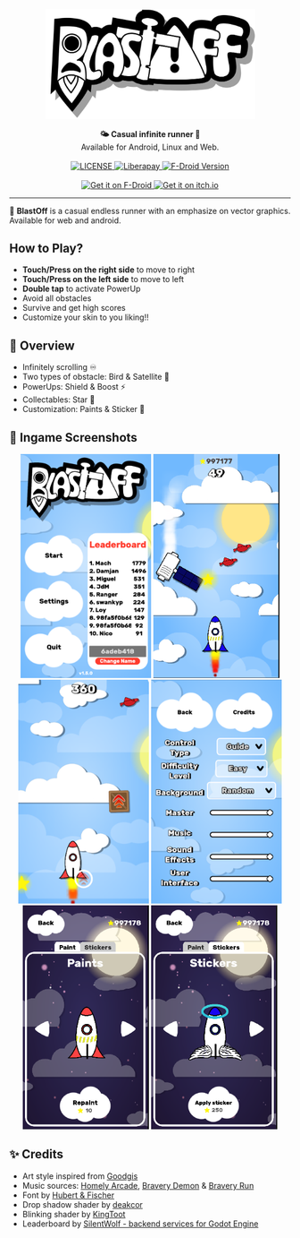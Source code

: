 <p align="center">
    <img src="https://raw.githubusercontent.com/Ranger-NF/BlastOff/main/UI/title.svg" width="375" title="BlastOff Logo" />
</p>

<div align="center">
    <strong>🌤 Casual infinite runner 🌃</strong></br>
    <syb>Available for Android, Linux and Web.</sub>
</div>
<br>

<div align="center">
  <a href="LICENSE">
    <img src="https://img.shields.io/github/license/Ranger-NF/BlastOff.svg" alt="LICENSE">
  </a>
  <a href="https://liberapay.com/markusfisch/">
    <img src="https://liberapay.com/assets/widgets/donate.svg" height="22" alt="Liberapay">
  </a>
  <a href="https://f-droid.org/en/packages/com.ranger.blastoff/">
    <img src="https://img.shields.io/f-droid/v/com.ranger.blastoff" alt="F-Droid Version">
  </a>
</div>
<br>

<div align="center">
  <a href="https://f-droid.org/en/packages/com.ranger.blastoff/">
    <img src="https://upload.wikimedia.org/wikipedia/commons/a/a3/Get_it_on_F-Droid_%28material_design%29.svg" alt="Get it on F-Droid" height="60">
  </a>
  <a href="https://ranger-nf.itch.io/blastoff">
    <img src="https://static.itch.io/images/badge-color.svg" alt="Get it on itch.io" height="60">
  </a>
</div>

---

🚀 **BlastOff** is a casual endless runner with an emphasize on vector graphics. Available for web and android.

## How to Play?

- **Touch/Press on the right side** to move to right
- **Touch/Press on the left side** to move to left
- **Double tap** to activate PowerUp
- Avoid all obstacles
- Survive and get high scores
- Customize your skin to you liking!!

## 🔎 Overview

- Infinitely scrolling ♾
- Two types of obstacle: Bird & Satellite 🚏
- PowerUps: Shield & Boost ⚡
- Collectables: Star 🌟
- Customization: Paints & Sticker 🎨

## 📸 Ingame Screenshots

<p align="center">
    <img src="https://raw.githubusercontent.com/Ranger-NF/BlastOff/main/Docs/Screenshots/v1.5.0/main-menu.png" width="auto" height="400">
    <img src="https://raw.githubusercontent.com/Ranger-NF/BlastOff/main/Docs/Screenshots/v1.5.0/ingame-1.png" width="auto" height="400">
    <img src="https://raw.githubusercontent.com/Ranger-NF/BlastOff/main/Docs/Screenshots/v1.5.0/ingame-2.png" width="auto" height="400">
    <img src="https://raw.githubusercontent.com/Ranger-NF/BlastOff/main/Docs/Screenshots/v1.5.0/settings.png" width="auto" height="400">
    <img src="https://raw.githubusercontent.com/Ranger-NF/BlastOff/main/Docs/Screenshots/v1.5.0/paint-selection.png" width="auto" height="400">
    <img src="https://raw.githubusercontent.com/Ranger-NF/BlastOff/main/Docs/Screenshots/v1.5.0/sticker-selection.png" width="auto" height="400">
</p>

## ✨ Credits

- Art style inspired from [Goodgis](https://goodgis.fun/)
- Music sources: [Homely Arcade](https://opengameart.org/content/homely-arcade), [Bravery Demon](https://opengameart.org/content/bravery-demon) & [Bravery Run](https://opengameart.org/content/bravery-run)
- Font by [Hubert & Fischer](https://www.fontsquirrel.com/fonts/rubik)
- Drop shadow shader by [deakcor](https://godotshaders.com/shader/shadow-2d/)
- Blinking shader by [KingToot](https://godotshaders.com/shader/radar-blip/)
- Leaderboard by [SilentWolf - backend services for Godot Engine](https://silentwolf.com/leaderboard)
